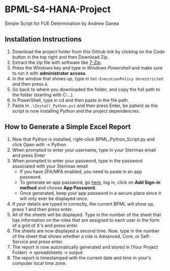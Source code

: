 # BPML-S4-HANA-Project
 Simple Script for FUE Determination by Andrew Ganea

## Installation Instructions

1. Download the project folder from this Github link by clicking on the Code button in the top right and then Download Zip.
2. Extract the zip file with software like [7-Zip](https://www.7-zip.org/).
3. Press the Windows key and type in *Windows Powershell* and make sure to run it with **administrator access**.
4. In the window that shows up, type in `Set-ExecutionPolicy Unrestricted` and then press `A`.
5. Go back to where you downloaded the folder, and copy the full path to the folder (starting with C:\...).
6. In PowerShell, type in cd and then paste in the file path.
7. Paste in `.\Install_Python.ps1` and then press Enter, be patient as the script is now installing Python and the project dependencies.

## How to Generate a Simple Excel Report

1. Now that Python is installed, right-click BPML_Python_Script.py and click Open with -> Python
2. When prompted to enter your username, type in your Sterimax email and press Enter
3. When prompted to enter your password, type in the password associated with your Sterimax email
    + If you have 2FA/MFA enabled, you need to paste in an app password.
    + To generate an app password, go [here](https://account.activedirectory.windowsazure.com/Proofup.aspx), log in, click on **Add Sign-in method** and choose **App Password**.
    + Once generated, keep your app password in a secure place since it will only ever be displayed once.
4. If your details are typed in correctly, the current BPML will show up, press 1 and then press enter.
5. All of the sheets will be displayed. Type in the number of the sheet that has information on the roles that are assigned to each user in the form of a grid of X's and press enter.
6. The sheets are now displayed a second time. Now, type in the number of the sheet that shows whether a role is Advanced, Core, or Self-Service and press enter.
7. The report is now automatically generated and stored in (Your Project Folder) -> spreadsheets -> output
8. The report is timestamped with the current date and time in your's computer local time zone.
